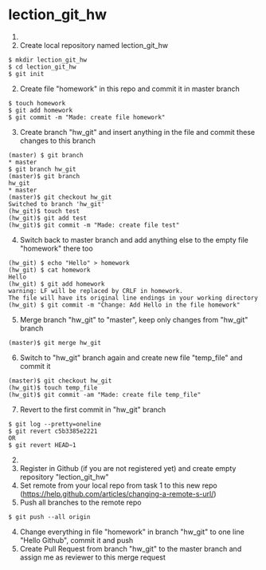 # lection_git_hw

1.
  1. Create local repository named lection_git_hw
  ```git
  $ mkdir lection_git_hw
  $ cd lection_git_hw
  $ git init
  ```
  2. Create file "homework" in this repo and commit it in master branch
  ```git
  $ touch homework
  $ git add homework
  $ git commit -m "Made: create file homework"
  ```
  3. Create branch "hw_git" and insert anything in the file and commit these changes to this branch
  ```git
  (master) $ git branch
  * master
  $ git branch hw_git
  (master)$ git branch
  hw_git
  * master
  (master)$ git checkout hw_git
  Switched to branch 'hw_git'
  (hw_git)$ touch test
  (hw_git)$ git add test
  (hw_git)$ git commit -m "Made: create file test"
  ```
  4. Switch back to master branch and add anything else to the empty file "homework" there too
  ```git
  (hw_git) $ echo "Hello" > homework
  (hw_git) $ cat homework 
  Hello
  (hw_git) $ git add homework
  warning: LF will be replaced by CRLF in homework.
  The file will have its original line endings in your working directory
  (hw_git) $ git commit -m "Change: Add Hello in the file homework"
  ```
  5. Merge branch "hw_git" to "master", keep only changes from "hw_git" branch
  ```git
  (master)$ git merge hw_git
  ```
  6. Switch to "hw_git" branch again and create new file "temp_file" and commit it
  ```git
  (master)$ git checkout hw_git
  (hw_git)$ touch temp_file
  (hw_git)$ git commit -am "Made: create file temp_file"
  ```
  7. Revert to the first commit in "hw_git" branch
  ```git
  $ git log --pretty=oneline
  $ git revert c5b3385e2221
  OR
  $ git revert HEAD~1
  ```

2.
  1. Register in Github (if you are not registered yet) and create empty repository "lection_git_hw"
  2. Set remote from your local repo from task 1 to this new repo (https://help.github.com/articles/changing-a-remote-s-url/)
  3. Push all branches to the remote repo
  ```git
  $ git push --all origin
  ```
  4. Change everything in file "homework" in branch "hw_git" to one line "Hello Github", commit it and push
  5. Create Pull Request from branch "hw_git" to the master branch and assign me as reviewer to this merge request
